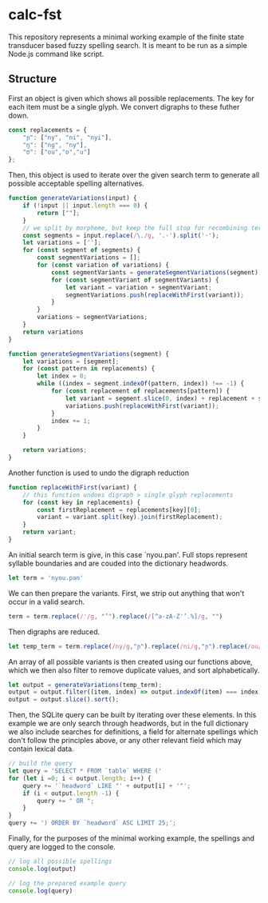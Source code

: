 # calc-fst

This repository represents a minimal working example of the finite state transducer based fuzzy spelling search. It is meant to be run as a simple Node.js command like script.

## Structure

First an object is given which shows all possible replacements. The key for each item must be a single glyph. We convert digraphs to these futher down.

```javascript
const replacements = {
    "ɲ": ["ny", "ni", "nyi"],
    "ŋ": ["ng", "ny"],
    "ʊ": ["ou","o","u"]
};
```

Then, this object is used to iterate over the given search term to generate all possible acceptable spelling alternatives.

```javascript
function generateVariations(input) {
    if (!input || input.length === 0) {
        return [""];
    }
    // we split by morpheme, but keep the full stop for recombining terms later
    const segments = input.replace(/\./g, '.·').split('·');
    let variations = [''];
    for (const segment of segments) {
        const segmentVariations = [];
        for (const variation of variations) {
            const segmentVariants = generateSegmentVariations(segment);
            for (const segmentVariant of segmentVariants) {
                let variant = variation + segmentVariant;
                segmentVariations.push(replaceWithFirst(variant));
            }
        }
        variations = segmentVariations;
    }
    return variations
}

function generateSegmentVariations(segment) {
    let variations = [segment];
    for (const pattern in replacements) {
        let index = 0;
        while ((index = segment.indexOf(pattern, index)) !== -1) {
            for (const replacement of replacements[pattern]) {
                let variant = segment.slice(0, index) + replacement + segment.slice(index + pattern.length)
                variations.push(replaceWithFirst(variant));
            }
            index += 1;
        }
    }

    return variations;
}
```
Another function is used to undo the digraph reduction

```javascript
function replaceWithFirst(variant) {
    // this function undoes digraph > single glyph replacements
    for (const key in replacements) {
        const firstReplacement = replacements[key][0];
        variant = variant.split(key).join(firstReplacement);
    }
    return variant;
}
```

An initial search term is give, in this case `nyou.pan'. Full stops represent syllable boundaries and are couded into the dictionary headwords.

```javascript
let term = 'nyou.pan'
```
We can then prepare the variants. First, we strip out anything that won't occur in a valid search.

```javascript
term = term.replace(/'/g, "’").replace(/[^a-zA-Z'’.%]/g, "")
```
Then digraphs are reduced.

```javascript
let temp_term = term.replace(/ny/g,"ɲ").replace(/ni/g,"ɲ").replace(/ou/g,"ʊ")
```

An array of all possible variants is then created using our functions above, which we then also filter to remove duplicate values, and sort alphabetically.

```javascript
let output = generateVariations(temp_term);
output = output.filter((item, index) => output.indexOf(item) === index);
output = output.slice().sort();

```

Then, the SQLite query can be built by iterating over these elements. In this example we are only search through headwords, but in the full dictionary we also include searches for definitions, a field for alternate spellings which don't follow the principles above, or any other relevant field which may contain lexical data.

```javascript
// build the query
let query = 'SELECT * FROM `table` WHERE ('
for (let i =0; i < output.length; i++) {
    query += '`headword` LIKE "' + output[i] + '"';
    if (i < output.length -1) {
        query += " OR ";
    }
}
query += ') ORDER BY `headword` ASC LIMIT 25;';
```
Finally, for the purposes of the minimal working example, the spellings and query are logged to the console.

```javascript
// log all possible spellings
console.log(output)

// log the prepared example query
console.log(query)
```

